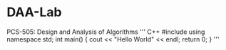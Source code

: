 # DAA-Lab
PCS-505: Design and Analysis of Algorithms
''' C++
#include <iostream>
using namespace std;
int main() {
    cout << "Hello World" << endl;
    return 0;
}
'''
